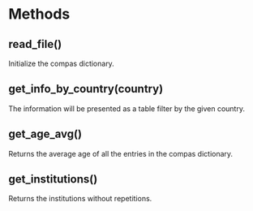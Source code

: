 # Methods

## read_file()

Initialize the compas dictionary.

## get_info_by_country(country)

The information will be presented as a table filter by the given country.

## get_age_avg()

Returns the average age of all the entries in the compas dictionary.

## get_institutions()

Returns the institutions without repetitions.
